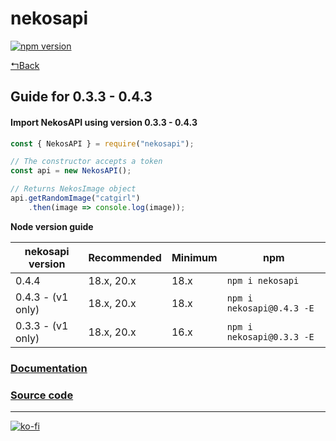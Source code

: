 # nekosapi
[![npm version](https://badge.fury.io/js/nekosapi.svg)](https://badge.fury.io/js/nekosapi)

[↰Back](../../README.md)

## Guide for 0.3.3 - 0.4.3

#### Import NekosAPI using version 0.3.3 - 0.4.3
```js
const { NekosAPI } = require("nekosapi");

// The constructor accepts a token
const api = new NekosAPI();

// Returns NekosImage object
api.getRandomImage("catgirl")
    .then(image => console.log(image));
```

**Node version guide**

| nekosapi version | Recommended | Minimum | npm                       |
|------------------|-------------|---------|---------------------------|
| 0.4.4            | 18.x, 20.x  | 18.x    | `npm i nekosapi`          |
| 0.4.3 - (v1 only)| 18.x, 20.x  | 18.x    | `npm i nekosapi@0.4.3 -E` |
| 0.3.3 - (v1 only)| 18.x, 20.x  | 16.x    | `npm i nekosapi@0.3.3 -E` |


### [Documentation](https://nekosapi.com/docs/libraries/javascript)

### [Source code](https://github.com/cataclym/nekosapi)

---

[![ko-fi](https://ko-fi.com/img/githubbutton_sm.svg)](https://ko-fi.com/C0C3IJV8A)

